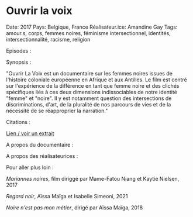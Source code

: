 # Ouvrir la voix

Date: 2017
Pays: Belgique, France
Réalisateur.ice: Amandine Gay
Tags: amour.s, corps, femmes noires, féminisme intersectionnel, identités, intersectionnalité, racisme, religion

Episodes : 

Synopsis :

"Ouvrir La Voix est un documentaire sur les femmes noires issues de l'histoire coloniale européenne en Afrique et aux Antilles. Le film est centré sur l'expérience de la différence en tant que femme noire et des clichés spécifiques liés à ces deux dimensions indissociables de notre identité "femme" et "noire". Il y est notamment question des intersections de discriminations, d'art, de la pluralité de nos parcours de vies et de la nécessité de se réapproprier la narration."

Citations : 

[Lien / voir un extrait](https://ouvrirlavoixlefilm.fr/)

A propos du documentaire : 

A propos des réalisateurices : 

Pour aller plus loin :

*Mariannes noires*, film diriggé par Mame-Fatou Niang et Kaytie Nielsen, 2017

*Regard noir*, Aïssa Maïga et Isabelle Simeoni, 2021

*Noire n'est pas mon métier*, dirigé par Aïssa Maïga, 2018